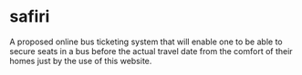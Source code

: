 # safiri
A proposed online bus ticketing  system that will enable one to be able to  secure seats in a bus before the actual travel date from the comfort of their homes just by the use of this website.
